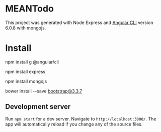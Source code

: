 # MEANTodo
This project was generated with Node Express and [Angular CLI](https://github.com/angular/angular-cli) version 6.0.8 with mongojs.

# Install
npm install g @angular/cli

npm install express

npm install mongojs

bower install --save bootstrap@3.3.7



## Development server

Run `npm start` for a dev server. Navigate to `http://localhost:3000/`. The app will automatically reload if you change any of the source files.

